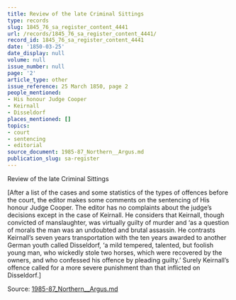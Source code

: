 ```yaml
---
title: Review of the late Criminal Sittings
type: records
slug: 1845_76_sa_register_content_4441
url: /records/1845_76_sa_register_content_4441/
record_id: 1845_76_sa_register_content_4441
date: '1850-03-25'
date_display: null
volume: null
issue_number: null
page: '2'
article_type: other
issue_reference: 25 March 1850, page 2
people_mentioned:
- His honour Judge Cooper
- Keirnall
- Disseldorf
places_mentioned: []
topics:
- court
- sentencing
- editorial
source_document: 1985-87_Northern__Argus.md
publication_slug: sa-register
---
```


Review of the late Criminal Sittings

[After a list of the cases and some statistics of the types of offences before the court, the editor makes some comments on the sentencing of His honour Judge Cooper.  The editor has no complaints about the judge’s decisions except in the case of Keirnall.  He considers that Keirnall, though convicted of manslaughter, was virtually guilty of murder and ‘as a question of morals the man was an undoubted and brutal assassin.  He contrasts Keirnall’s seven years transportation with the ten years awarded to another German youth called Disseldorf, ‘a mild tempered, talented, but foolish young man, who wickedly stole two horses, which were recovered by the owners, and who confessed his offence by pleading guilty.’  Surely Keirnall’s offence called for a more severe punishment than that inflicted on Disseldorf.]

Source: [1985-87_Northern__Argus.md](/downloads/markdown/1985-87_Northern__Argus.md)
